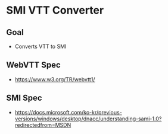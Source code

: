 # SMI VTT Converter

## Goal
- Converts VTT to SMI

## WebVTT Spec
- https://www.w3.org/TR/webvtt1/

## SMI Spec
- https://docs.microsoft.com/ko-kr/previous-versions/windows/desktop/dnacc/understanding-sami-1.0?redirectedfrom=MSDN
